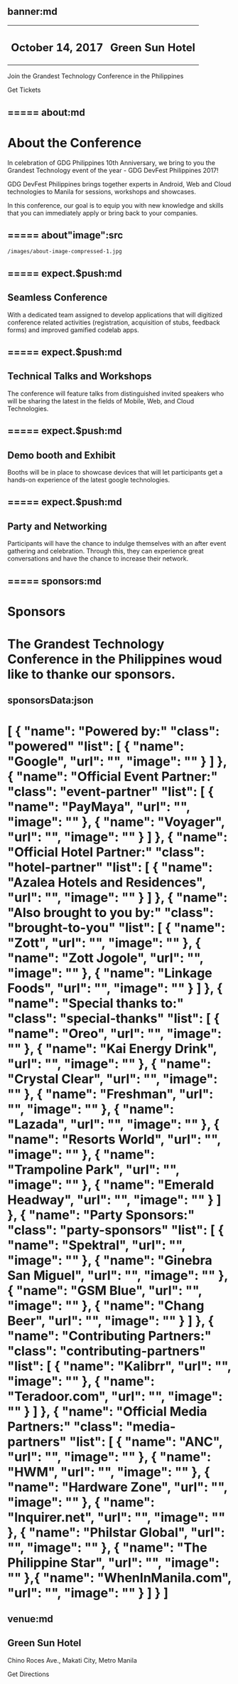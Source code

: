 banner:md
-----
|     |     |
|:---:|:---:|
|<h2>October 14, 2017 <devfest-icon-button icon="devfest:calendar" href="https://www.google.com/calendar/render?action=TEMPLATE&text=GDG+DevFest+Philippines+2017&dates=20171014T000000Z/20171014T090000Z&details=The+Grandest+Technology+Conference+in+the+Philippines!%0A+%0AVisit+https://devfest.gdgph.org/+for+more+details" target="_blank"></devfest-icon-button></h2>|<h2>Green Sun Hotel<devfest-icon-button icon="devfest:map-marker" href="https://www.google.com.ph/maps/place/Green+Sun+-+The+Hotel/@14.5368697,121.0192215,17z/data=!4m12!1m6!3m5!1s0x3397c93b501f99cb:0x7eda1bdd3a01d2b6!2sGreen+Sun+-+The+Hotel!8m2!3d14.5368645!4d121.0214102!3m4!1s0x3397c93b501f99cb:0x7eda1bdd3a01d2b6!8m2!3d14.5368645!4d121.0214102?hl=en" target="_blank"></devfest-icon-button></h2>|

Join the Grandest Technology Conference in the Philippines

<devfest-button is-big href="/tickets">
  Get Tickets
</devfest-button>

=====
about:md
-----
# About the Conference

In celebration of GDG Philippines 10th Anniversary, we bring to you the Grandest Technology event of the year - GDG DevFest Philippines 2017!

GDG DevFest Philippines brings together experts in Android, Web and Cloud technologies to Manila for sessions, workshops and showcases.

In this conference, our goal is to equip you with new knowledge and skills that you can immediately apply or bring back to your companies.

=====
about"image":src
-----
    /images/about-image-compressed-1.jpg

=====
expect.$push:md
-----
<iron-icon icon="devfest:chat"></iron-icon>

## Seamless Conference

With a dedicated team assigned to develop applications that will digitized conference related activities (registration, acquisition of stubs, feedback forms) and improved gamified codelab apps.

=====
expect.$push:md
-----
<iron-icon icon="devfest:laptop"></iron-icon>

## Technical Talks and Workshops

The conference will feature talks from distinguished invited speakers who will be sharing the latest in the fields of Mobile, Web, and Cloud Technologies.

=====
expect.$push:md
-----
<iron-icon icon="devfest:booth"></iron-icon>

## Demo booth and Exhibit

Booths will be in place to showcase devices that will let participants get a hands-on experience of the latest google technologies.

=====
expect.$push:md
-----
<iron-icon icon="devfest:people"></iron-icon>

## Party and Networking

Participants will have the chance to indulge themselves with an after event gathering and celebration. Through this, they can experience great conversations and have the chance to increase their network.

=====
sponsors:md
-----
# Sponsors

The Grandest Technology Conference in the Philippines woud like to thanke our sponsors.
=====
sponsorsData:json
-----
[
  {
    "name": "Powered by:"
    "class": "powered"
    "list": [
      {
        "name": "Google",
        "url": "",
        "image": ""
      }
    ]
  },
  {
    "name": "Official Event Partner:"
    "class": "event-partner"
    "list": [
      {
        "name": "PayMaya",
        "url": "",
        "image": ""
      },
      {
        "name": "Voyager",
        "url": "",
        "image": ""
      }
    ]
  },
  {
    "name": "Official Hotel Partner:"
    "class": "hotel-partner"
    "list": [
      {
        "name": "Azalea Hotels and Residences",
        "url": "",
        "image": ""
      }
    ]
  },
  {
    "name": "Also brought to you by:"
    "class": "brought-to-you"
    "list": [
      {
        "name": "Zott",
        "url": "",
        "image": ""
      },
      {
        "name": "Zott Jogole",
        "url": "",
        "image": ""
      },
      {
        "name": "Linkage Foods",
        "url": "",
        "image": ""
      }
    ]
  },
  {
    "name": "Special thanks to:"
    "class": "special-thanks"
    "list": [
      {
        "name": "Oreo",
        "url": "",
        "image": ""
      },
      {
        "name": "Kai Energy Drink",
        "url": "",
        "image": ""
      },
      {
        "name": "Crystal Clear",
        "url": "",
        "image": ""
      },
      {
        "name": "Freshman",
        "url": "",
        "image": ""
      },
      {
        "name": "Lazada",
        "url": "",
        "image": ""
      },
      {
        "name": "Resorts World",
        "url": "",
        "image": ""
      },
      {
        "name": "Trampoline Park",
        "url": "",
        "image": ""
      },
      {
        "name": "Emerald Headway",
        "url": "",
        "image": ""
      }
    ]
  },
  {
    "name": "Party Sponsors:"
    "class": "party-sponsors"
    "list": [
      {
        "name": "Spektral",
        "url": "",
        "image": ""
      },
      {
        "name": "Ginebra San Miguel",
        "url": "",
        "image": ""
      },
      {
        "name": "GSM Blue",
        "url": "",
        "image": ""
      },
      {
        "name": "Chang Beer",
        "url": "",
        "image": ""
      }
    ]
  },
  {
    "name": "Contributing Partners:"
    "class": "contributing-partners"
    "list": [
      {
        "name": "Kalibrr",
        "url": "",
        "image": ""
      },
      {
        "name": "Teradoor.com",
        "url": "",
        "image": ""
      }
    ]
  },
  {
    "name": "Official Media Partners:"
    "class": "media-partners"
    "list": [
      {
        "name": "ANC",
        "url": "",
        "image": ""
      },
      {
        "name": "HWM",
        "url": "",
        "image": ""
      },
      {
        "name": "Hardware Zone",
        "url": "",
        "image": ""
      },
      {
        "name": "Inquirer.net",
        "url": "",
        "image": ""
      },
      {
        "name": "Philstar Global",
        "url": "",
        "image": ""
      },
      {
        "name": "The Philippine Star",
        "url": "",
        "image": ""
      },{
        "name": "WhenInManila.com",
        "url": "",
        "image": ""
      }
    ]
  }
]
=====
venue:md
-----
## Green Sun Hotel

Chino Roces Ave., Makati City, Metro Manila

<devfest-button target="_blank" href="https://www.google.com.ph/maps/dir//Green+Sun+-+The+Hotel,+Chino+Roces+Avenue,+Makati,+Metro+Manila/@14.5368619,120.9863905,13z/data=!3m1!4b1!4m8!4m7!1m0!1m5!1m1!1s0x3397c93b501f99cb:0x7eda1bdd3a01d2b6!2m2!1d121.0214102!2d14.5368645?hl=en">
  Get Directions <iron-icon icon="devfest:open-in-new"></iron-icon>
</devfest-button>
